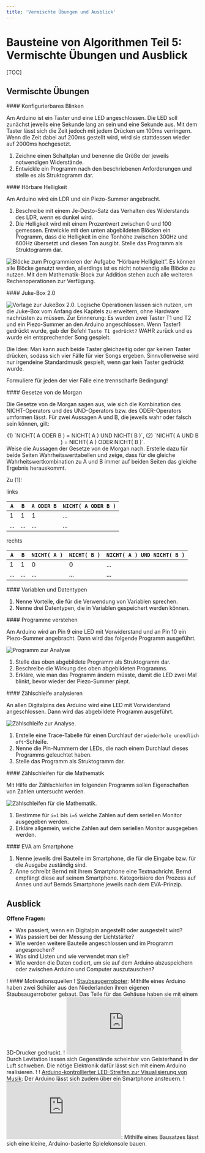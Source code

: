 ```yaml
---
title: 'Vermischte Übungen und Ausblick'
---
```


# Bausteine von Algorithmen Teil 5: Vermischte Übungen und Ausblick

<style>
    h1 {
  		counter-set: h1 3 ;
	}
</style>

[TOC]

## Vermischte Übungen

<div markdown="1" class="aufgabe">
#### Konfigurierbares Blinken

Am Arduino ist ein Taster und eine LED angeschlossen. Die LED soll zunächst jeweils eine Sekunde lang an sein und eine Sekunde aus. Mit dem Taster lässt sich die Zeit jedoch mit jedem Drücken um 100ms verringern. Wenn die Zeit dabei auf 200ms gestellt wird, wird sie stattdessen wieder auf 2000ms hochgesetzt.

1.  Zeichne einen Schaltplan und benenne die Größe der jeweils notwendigen Widerstände.
2.  Entwickle ein Programm nach den beschriebenen Anforderungen und stelle es als Struktogramm dar.
</div>

<div markdown="1" class="aufgabe">
#### Hörbare Helligkeit

Am Arduino wird ein LDR und ein Piezo-Summer angebracht.

1.  Beschreibe mit einem Je-Desto-Satz das Verhalten des Widerstands des LDR, wenn es dunkel wird.
2.  Die Helligkeit wird mit einem Prozentwert zwischen 0 und 100 gemessen. Entwickle mit den unten abgebildeten Blöcken ein Programm, dass die Helligkeit in eine Tonhöhe zwischen 300Hz und 600Hz  übersetzt und diesen Ton ausgibt. Stelle das Programm als Struktogramm dar.

![Blöcke zum Programmieren der Aufgabe “Hörbare Helligkeit”. Es können alle Blöcke genutzt werden, allerdings ist es nicht notwendig alle Blöcke zu nutzen. *Mit dem Mathematik-Block zur Addition stehen auch alle weiteren Rechenoperationen zur Verfügung*.](/images/hoerbare-helligkeit.png?classes=caption "Blöcke zum Programmieren der Aufgabe “Hörbare Helligkeit”. Es können alle Blöcke genutzt werden, allerdings ist es nicht notwendig alle Blöcke zu nutzen. *Mit dem Mathematik-Block zur Addition stehen auch alle weiteren Rechenoperationen zur Verfügung*.")
</div>

<div markdown="1" class="aufgabe clearfix">
#### Juke-Box 2.0

![Vorlage zur JukeBox 2.0.](/images/jukebox2.png?classes=caption,figure-right "Vorlage zur Juke-Box 2.0.")
Logische Operationen lassen sich nutzen, um die Juke-Box vom Anfang des Kapitels zu erweitern, ohne Hardware nachrüsten zu müssen. Zur Erinnerung: Es wurden zwei Taster T1 und T2 und ein Piezo-Summer an den Arduino angeschlossen. Wenn Taster1 gedrückt wurde, gab der Befehl `Taste T1 gedrückt?` WAHR zurück und es wurde ein entsprechender Song gespielt.

Die Idee: Man kann auch beide Taster gleichzeitig oder gar keinen Taster drücken, sodass sich vier Fälle für vier Songs ergeben. Sinnvollerweise wird nur irgendeine Standardmusik gespielt, wenn gar kein Taster gedrückt wurde.

Formuliere für jeden der vier Fälle eine trennscharfe Bedingung!
</div>

<div markdown="1" class="aufgabe">
#### Gesetze von de Morgan

Die Gesetze von de Morgan sagen aus, wie sich die Kombination des NICHT-Operators und des UND-Operators bzw. des ODER-Operators umformen lässt. Für zwei Aussagen A und B, die jeweils wahr oder falsch sein können, gilt:
<center markdown="1">
(1) `NICHT( A ODER B ) = NICHT( A ) UND NICHT( B )`,
(2) `NICHT( A UND B ) = NICHT( A ) ODER NICHT( B )`.
</center>
Weise die Aussagen der Gesetze von de Morgan nach. Erstelle dazu für beide Seiten Wahrheitswerttabellen und zeige, dass für die gleiche Wahrheitswertkombination zu A und B immer auf beiden Seiten das gleiche Ergebnis herauskommt.

Zu (1):

links

  | `A`  |  `B`  | `A ODER B` | `NICHT( A ODER B )`|
  |----|-----|------------|-------------------------
  | 1  |  1  |     1      |           ...          |
  |... | ... |    ...     |           ...          |

rechts

  | `A`  |  `B`  | `NICHT( A )` | `NICHT( B )` | `NICHT( A ) UND NICHT( B )`|
  -----|-----|----------------|----------------|--------------------------------|
  | 1  |  1  |       0        |       0        |               ...              |
  |... | ... |      ...       |      ...       |               ...              |

</div>

<div markdown="1" class="aufgabe">
#### Variablen und Datentypen

1.  Nenne Vorteile, die für die Verwendung von Variablen sprechen.
2.  Nenne drei Datentypen, die in Variablen gespeichert werden können.
</div>

<div markdown="1" class="aufgabe">
#### Programme verstehen

Am Arduino wird an Pin 9 eine LED mit Vorwiderstand und an Pin 10 ein Piezo-Summer angebracht. Dann wird das folgende Programm ausgeführt.

![Programm zur Analyse](/images/Aufg-Programme-verstehen.png)

1.  Stelle das oben abgebildete Programm als Struktogramm dar.
2.  Beschreibe die Wirkung des oben abgebildeten Programms.
3.  Erkläre, wie man das Programm ändern müsste, damit die LED zwei Mal blinkt, bevor wieder der Piezo-Summer piept.
</div>

<div markdown="1" class="aufgabe">
#### Zählschleife analysieren

An allen Digitalpins des Arduino wird eine LED mit Vorwiderstand angeschlossen. Dann wird das abgebildete Programm ausgeführt.

![Zählschleife zur Analyse.](/images/zaehlschleife-analysieren.png?classes=caption "Zählschleife zur Analyse.")

1.  Erstelle eine Trace-Tabelle für einen Durchlauf der `wiederhole unendlich oft`-Schleife.
2.  Nenne die Pin-Nummern der LEDs, die nach einem Durchlauf dieses Programms geleuchtet haben.
3.  Stelle das Programm als Struktogramm dar.
</div>

<div markdown="1" class="aufgabe">
#### Zählschleifen für die Mathematik

Mit Hilfe der Zählschleifen im folgenden Programm sollen Eigenschaften von Zahlen untersucht werden.

![Zählschleifen für die Mathematik.](/images/zaehlschleifen-fuer-mathematik.png?classes=caption "Zwei Zählschleifen zur Untersuchung von Zahlen.")

1. Bestimme für `i=1` bis `i=5` welche Zahlen auf dem seriellen Monitor ausgegeben werden.
2. Erkläre allgemein, welche Zahlen auf dem seriellen Monitor ausgegeben werden.
</div>

<div markdown="1" class="aufgabe">
#### EVA am Smartphone

1. Nenne jeweils drei Bauteile im Smartphone, die für die Eingabe bzw. für die Ausgabe zuständig sind.
2. Anne schreibt Bernd mit ihrem Smartphone eine Textnachricht. Bernd empfängt diese auf seinem Smartphone. Kategorisiere den Prozess auf Annes und auf Bernds Smartphone jeweils nach dem EVA-Prinzip.

</div>

## Ausblick

**Offene Fragen:**

-   Was passiert, wenn ein Digitalpin angestellt oder ausgestellt wird?
-   Was passiert bei der Messung der Lichtstärke?
-   Wie werden weitere Bauteile angeschlossen und im Programm angesprochen?
-   Was sind Listen und wie verwendet man sie?
-   Wie werden die Daten codiert, um sie auf dem Arduino abzuspeichern oder zwischen Arduino und Computer auszutauschen?

! #### Motivationsquellen
! [Staubsaugerroboter](https://www.heise.de/make/meldung/Schueler-Projekt-Selbstbau-Staubsaugerroboter-aus-dem-3D-Drucker-3991208.html): Mithilfe eines Arduino haben zwei Schüler aus den Niederlanden ihren eigenen Staubsaugerroboter gebaut. Das Teile für das Gehäuse haben sie mit einem 3D-Drucker gedruckt.
!
![Levitation](https://www.heise.de/make/artikel/Einfacher-Ultraschall-Levitationsapparat-4022505.html): Durch Levitation lassen sich Gegenstände scheinbar von Geisterhand in der Luft schweben. Die nötige Elektronik dafür lässt sich mit einem Arduino realisieren.
!
! [Arduino-kontrollierter LED-Streifen zur Visualisierung von Musik](https://www.instructables.com/id/Party-Lights-1/): Der Arduino lässt sich zudem über ein Smartphone ansteuern.
!
![Spielekonsole von Makerbuino](https://www.heise.de/make/meldung/Makerbuino-Spielkonsole-fuer-den-Eigenbau-3681578.html): Mithilfe eines Bausatzes lässt sich eine kleine, Arduino-basierte Spielekonsole bauen.

